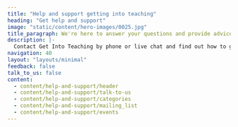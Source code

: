 ```yaml
---
title: "Help and support getting into teaching"
heading: "Get help and support"
image: "static/content/hero-images/0025.jpg"
title_paragraph: We're here to answer your questions and provide advice about getting into teaching, whether you're just thinking about teaching or you're ready to apply.
description: |-
  Contact Get Into Teaching by phone or live chat and find out how to get dedicated support from an adviser, attend an event, or sign up for tailored emails.
navigation: 40
layout: "layouts/minimal"
feedback: false
talk_to_us: false
content:
  - content/help-and-support/header
  - content/help-and-support/talk-to-us
  - content/help-and-support/categories
  - content/help-and-support/mailing_list
  - content/help-and-support/events
---
```

